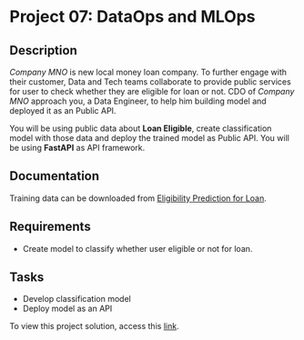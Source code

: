 # Project 07: DataOps and MLOps

## Description
*Company MNO* is new local money loan company. To further engage with their customer, Data and Tech teams collaborate to provide public services for user to check whether they are eligible for loan or not. CDO of *Company MNO* approach you, a Data Engineer, to help him building model and deployed it as an Public API.

You will be using public data about **Loan Eligible**, create classification model with those data and deploy the trained model as Public API. You will be using **FastAPI** as API framework.

## Documentation

Training data can be downloaded from [Eligibility Prediction for Loan](https://www.kaggle.com/datasets/devzohaib/eligibility-prediction-for-loan).

## Requirements
- Create model to classify whether user eligible or not for loan.

## Tasks
- Develop classification model
- Deploy model as an API

To view this project solution, access this [link](./solution).